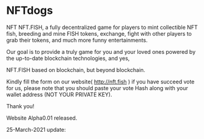 # NFTdogs
NFT
NFT.FISH, a fully decentralized game for players to mint collectible NFT fish, breeding and mine FISH tokens, exchange, fight with other players to grab their tokens, and much more funny entertainments.

Our goal is to provide a truly game for you and your loved ones powered by the up-to-date blockchain technologies, and yes,

NFT.FISH based on blockchain, but beyond blockchain. ​

Kindly fill the form on our website( http://nft.fish ) if you have succeed vote for us, please note that you should paste your vote Hash along with your wallet address (NOT YOUR PRIVATE KEY).

Thank you!

Website Alpha0.01 released.

25-March-2021 update:
